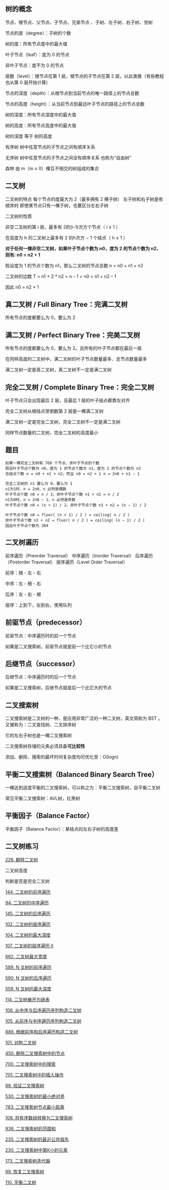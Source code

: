 ## 树的概念

节点、根节点、父节点、子节点、兄弟节点 、子树、左子树、右子树、空树

节点的度（degree）：子树的个数 

树的度：所有节点度中的最大值 

叶子节点（leaf）：度为 0 的节点 

非叶子节点：度不为 0 的节点

层数（level）：根节点在第 1 层，根节点的子节点在第 2 层，以此类推（有些教程也从第 0 层开始计算）

节点的深度（depth）：从根节点到当前节点的唯一路径上的节点总数

节点的高度（height）：从当前节点到最远叶子节点的路径上的节点总数

树的深度：所有节点深度中的最大值

树的高度：所有节点高度中的最大值

树的深度 等于 树的高度

有序树 树中任意节点的子节点之间有顺序关系

无序树 树中任意节点的子节点之间没有顺序关系 也称为“自由树”

森林 由 m（m ≥ 0）棵互不相交的树组成的集合

## 二叉树

二叉树的特点 每个节点的度最大为 2（最多拥有 2 棵子树） 左子树和右子树是有顺序的 即使某节点只有一棵子树，也要区分左右子树

二叉树的性质

非空二叉树的第 i 层，最多有 2的(i-1)次方个节点（ i ≥ 1 ） 

在高度为 h 的二叉树上最多有 2 的h次方 − 1 个结点（ h ≥ 1 ）

**对于任何一棵非空二叉树，如果叶子节点个数为 n0，度为 2 的节点个数为 n2，则有: n0 = n2 + 1** 

假设度为 1 的节点个数为 n1，那么二叉树的节点总数 n = n0 + n1 + n2

二叉树的边数 T = n1 + 2 * n2 = n – 1 = n0 + n1 + n2 – 1

因此 n0 = n2 + 1

## 真二叉树 / Full Binary Tree：完满二叉树

所有节点的度都要么为 0，要么为 2

## 满二叉树 / Perfect Binary Tree：完美二叉树

所有节点的度都要么为 0，要么为 2。且所有的叶子节点都在最后一层

在同样高度的二叉树中，满二叉树的叶子节点数量最多、总节点数量最多 

满二叉树一定是真二叉树，真二叉树不一定是满二叉树

## 完全二叉树 / Complete Binary Tree：完全二叉树

叶子节点只会出现最后 2 层，且最后 1 层的叶子结点都靠左对齐

完全二叉树从根结点至倒数第 2 层是一棵满二叉树

满二叉树一定是完全二叉树，完全二叉树不一定是满二叉树

同样节点数量的二叉树，完全二叉树的高度最小

## 题目

```
如果一棵完全二叉树有 768 个节点，求叶子节点的个数 
假设叶子节点个数为 n0，度为 1 的节点个数为 n1，度为 2 的节点个数为 n2 
总结点个数 n = n0 + n1 + n2，而且 n0 = n2 + 1 n = 2n0 + n1 – 1

完全二叉树的 n1 要么为 0，要么为 1 
n1为1时，n = 2n0，n 必然是偶数 
叶子节点个数 n0 = n / 2，非叶子节点个数 n1 + n2 = n / 2
n1为0时，n = 2n0 – 1，n 必然是奇数
叶子节点个数 n0 = (n + 1) / 2，非叶子节点个数 n1 + n2 = (n – 1) / 2

叶子节点个数 n0 = floor( (n + 1) / 2 ) = ceiling( n / 2 ) 
非叶子节点个数 n1 + n2 = floor( n / 2 ) = ceiling( (n – 1) / 2 )
因此叶子节点个数为 384
```

## 二叉树遍历

前序遍历（Preorder Traversal） 中序遍历（Inorder Traversal） 后序遍历（Postorder Traversal） 层序遍历（Level Order Traversal）

前序：根 - 左 - 右

中序：左 - 根 - 右

后序：左 - 右 - 根

层序：上到下，左到右，使用队列

## 前驱节点（predecessor）

前驱节点：中序遍历时的前一个节点 

如果是二叉搜索树，前驱节点就是前一个比它小的节点

## 后继节点（successor）

后继节点：中序遍历时的后一个节点 

如果是二叉搜索树，后继节点就是后一个比它大的节点

## 二叉搜索树

二叉搜索树是二叉树的一种，是应用非常广泛的一种二叉树，英文简称为 BST 。又被称为：二叉查找树、二叉排序树

它的左右子树也是一棵二叉搜索树

二叉搜索树存储的元素必须具备**可比较性**

添加、删除、搜索的最坏时间复杂度均可优化至：O(logn)

## 平衡二叉搜索树（Balanced Binary Search Tree）

一棵达到适度平衡的二叉搜索树，可以称之为：平衡二叉搜索树，自平衡二叉树

常见平衡二叉搜索树：AVL树，红黑树

## 平衡因子（Balance Factor）

平衡因子（Balance Factor）：某结点的左右子树的高度差

## 二叉树练习

[226. 翻转二叉树](https://leetcode-cn.com/problems/invert-binary-tree/)

二叉树高度

判断是否是完全二叉树

[144. 二叉树的前序遍历](https://leetcode-cn.com/problems/binary-tree-preorder-traversal/)

[94. 二叉树的中序遍历](https://leetcode-cn.com/problems/binary-tree-inorder-traversal/)

[145. 二叉树的后序遍历](https://leetcode-cn.com/problems/binary-tree-postorder-traversal/)

[102. 二叉树的层序遍历](https://leetcode-cn.com/problems/binary-tree-level-order-traversal/)

[104. 二叉树的最大深度](https://leetcode-cn.com/problems/maximum-depth-of-binary-tree/)

[107. 二叉树的层序遍历 II](https://leetcode-cn.com/problems/binary-tree-level-order-traversal-ii/)

[662. 二叉树最大宽度](https://leetcode-cn.com/problems/maximum-width-of-binary-tree/)

[589. N 叉树的前序遍历](https://leetcode-cn.com/problems/n-ary-tree-preorder-traversal/)

[590. N 叉树的后序遍历](https://leetcode-cn.com/problems/n-ary-tree-postorder-traversal/)

[559. N 叉树的最大深度](https://leetcode-cn.com/problems/maximum-depth-of-n-ary-tree/)

[114. 二叉树展开为链表](https://leetcode-cn.com/problems/flatten-binary-tree-to-linked-list/)

[106. 从中序与后序遍历序列构造二叉树](https://leetcode-cn.com/problems/construct-binary-tree-from-inorder-and-postorder-traversal/)

[105. 从前序与中序遍历序列构造二叉树](https://leetcode-cn.com/problems/construct-binary-tree-from-preorder-and-inorder-traversal/)

[889. 根据前序和后序遍历构造二叉树](https://leetcode-cn.com/problems/construct-binary-tree-from-preorder-and-postorder-traversal/)

[101. 对称二叉树](https://leetcode-cn.com/problems/symmetric-tree/)

[450. 删除二叉搜索树中的节点](https://leetcode-cn.com/problems/delete-node-in-a-bst/)

[700. 二叉搜索树中的搜索](https://leetcode-cn.com/problems/search-in-a-binary-search-tree/)

[701. 二叉搜索树中的插入操作](https://leetcode-cn.com/problems/insert-into-a-binary-search-tree/)

[98. 验证二叉搜索树](https://leetcode-cn.com/problems/validate-binary-search-tree/)

[530. 二叉搜索树的最小绝对差](https://leetcode-cn.com/problems/minimum-absolute-difference-in-bst/)

[783. 二叉搜索树节点最小距离](https://leetcode-cn.com/problems/minimum-distance-between-bst-nodes/)

[108. 将有序数组转换为二叉搜索树](https://leetcode-cn.com/problems/convert-sorted-array-to-binary-search-tree/)

[938. 二叉搜索树的范围和](https://leetcode-cn.com/problems/range-sum-of-bst/)

[235. 二叉搜索树的最近公共祖先](https://leetcode-cn.com/problems/lowest-common-ancestor-of-a-binary-search-tree/)

[230. 二叉搜索树中第K小的元素](https://leetcode-cn.com/problems/kth-smallest-element-in-a-bst/)

[173. 二叉搜索树迭代器](https://leetcode-cn.com/problems/binary-search-tree-iterator/)

[99. 恢复二叉搜索树](https://leetcode-cn.com/problems/recover-binary-search-tree/)

[110. 平衡二叉树](https://leetcode-cn.com/problems/balanced-binary-tree/)